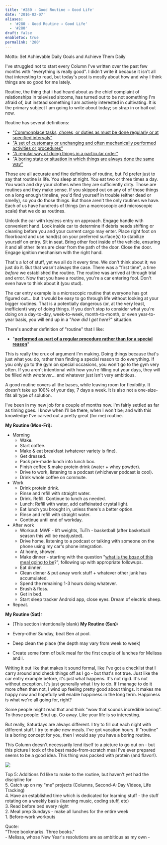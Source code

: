 ```yaml
---
title: '#280 - Good Routine ⇾ Good Life'
date: '2016-02-07'
aliases:
  - '#280 - Good Routine ⇾ Good Life'
  - '#280'
draft: false
enableToc: true
permalink: '280'
---
```


Motto: Set Achievable Daily Goals and Achieve Them Daily  
  
I've struggled not to start every Column I've written over the past few months with "everything is really good". I didn't write it because it isn't all that interesting to read, but today's post is mostly about how and why I think things are so good for me lately.  
  
Routine, the thing that i had heard about as the chief complaint of relationships in televised sitcoms, has turned out to be not something I'm afraid of, but instead something I am actively interested in cultivating. It is the primary subject I am going to write about today; so strap in or bail out now.  
  
Routine has several definitions:  
* ["Commonplace tasks, chores, or duties as must be done regularly or at specified intervals"](http://dictionary.reference.com/browse/routine)
* ["A set of customary or unchanging and often mechanically performed activities or procedures"](http://www.thefreedictionary.com/routine)
* ["A regular way of doing things in a particular order"](http://www.merriam-webster.com/dictionary/routine)
* ["A boring state or situation in which things are always done the same way"](http://www.merriam-webster.com/dictionary/routine)

Those are all accurate and fine definitions of routine, but I'd prefer just to say that routine is life. You sleep at night. You eat two or three times a day. You wash and dry your clothes when they are sufficiently dirty. Those are routines and they make sense. If you skipped out on any of of those things on a long enough timeline, you'd find yourself in trouble (either dead or smelly), so you do those things. But those aren't the only routines we have. Each of us have hundreds of things (on a macroscopic and microscopic scale) that we do as routines.

  
Unlock the car with keyless entry on approach. Engage handle with convenient hand. Look inside car to determine if debris needs shifting or cleaning before you and your current cargo may enter. Place right foot on floorboard and use hand(s) on your preferred surface(s) to stabilize yourself on entry. Sit in seat. Bring other foot inside of the vehicle, ensuring it and all other items are clear from the path of the door. Close the door. Engage ignition mechanism with the right hand.

  
That's a _lot_ of stuff, yet we all do it every time. We don't think about it; we just do it. But that wasn't always the case. There was a "first time", a time _before_ we established the routine. The routine was arrived at through trial and error. Now that you have a routine, you're a car entering fool. Don't even have to think about it (you stud).

  
The car entry example is a microscopic routine that everyone has got figured out... but it would be easy to go through life without looking at your bigger routines. That is a potentially dangerous (or, at the very least, inefficient) way of doing things. If you don't stop to consider what you're doing on a day-to-day, week-to-week, month-to-month, or even year-to-year basis, you will end up in a "_how did I get here?_" situation. 

  
There's another definition of "routine" that I like:

* "[**performed as part of a regular procedure rather than for a special reason**](https://www.google.com/search?q=digitize&rlz=1CATAAA%5FenUS594US596&oq=digitize&aqs=chrome..69i57j0l5.2621j1j7&sourceid=chrome&es%5Fsm=93&ie=UTF-8#q=define+routine)"

  
This is really the crux of argument I'm making. Doing things because that's just what you do, rather than finding a special reason to do everything. If you only go to the gym on special occasions, you won't go to the gym very often. If you aren't intentional with how you're filling out your days, they will be filled with _whatever_... and whatever just isn't very ambitious.  
  
A good routine covers all the bases, while leaving room for flexibility. It doesn't take up 100% of your day, 7 days a week. It is also not a one-size-fits all type of solution.  
  
I've been in my new job for a couple of months now. I'm fairly settled as far as timing goes. I know when I'll be there, when I won't be; and with this knowledge I've carved out a pretty great (for me) routine.  
  
**My Routine (Mon-Fri):**

* Morning
   * Wake.
   * Start coffee.
   * Make & eat breakfast (whatever variety is fine).
   * Get dressed.
   * Pack pre-made lunch into lunch box.
   * Finish coffee & make protein drink (water + whey powder).
   * Drive to work, listening to a podcast (whichever podcast is cool).
   * Drink whole coffee on commute.
* Work
   * Drink protein drink.
   * Rinse and refill with straight water.
   * Drink. Refill. Continue to lunch as needed.
   * Lunch: Refill with water, add caffeinated crystal light.
   * Eat lunch you brought in, unless there's a better option.
   * Rinse and refill with straight water.
   * Continue until end of workday.
* After work
   * Workout: MWF - lift weights, TuTh - basketball (after basketball season this will be readjusted).
   * Drive home, listening to a podcast or talking with someone on the phone using my car's phone integration.
   * At home, shower.
   * Make dinner - starting with the question "[what is the _base_ of this meal going to be](http://ss.fitness/#ssf-make-a-meal)?", following up with appropriate followups.
   * Eat dinner.
   * Clean dinner & put away work stuff + whatever other junk has accumulated.
   * Spend the remaining 1-3 hours doing whatever.
   * Brush & floss.
   * Get in bed.
   * Start sleep tracker Android app, close eyes. Dream of electric sheep.
* Repeat.

**My Routine (Sat):**

* (This section intentionally blank)
**My Routine (Sun):**

  
* Every-other Sunday, beat Ben at pool.
* Deep clean the place (the depth may vary from week to week)
* Create some form of bulk meal for the first couple of lunches for Melissa and I.

Writing it out like that makes it sound formal, like I've got a checklist that I carry around and check things off as I go - but that's not true. Just like the car entry example before, it's just what happens. It's not rigid. It's not without exception. It's just generally what I try to do. If I manage to do it more often than not, I wind up feeling pretty good about things. It makes me happy now and hopefully will enable happiness in the long term. Happiness is what we're all going for, right?  
  
Some people might read that and think "wow that sounds incredible boring". To those people: Shut up. Go away. Like your life is so interesting.  
  
But really, Saturdays are always different. I try to fill out each night with different stuff. I try to make new meals. I've got vacation hours. If "routine" is a boring concept for you, then I would say you have a boring routine.  
  
This Column doesn't necessarily lend itself to a picture to go out on - but this picture I took of the best made-from-scratch meal I've ever prepared seems to be a good idea. This thing was packed with protein (and flavor!).  
  
[![](assets/280-1.jpg)](https://1.bp.blogspot.com/-LjOg65-5zKU/VreHCOdC4wI/AAAAAAACFu8/APhBpQ6KdXU/s1600/IMG%5F20160201%5F205002.jpg)

  
Top 5: Additions I'd like to make to the routine, but haven't yet had the discipline for  
5\. Catch up on my "me" projects (Columns, Second-A-Day Videos, Life Tracking)   
4\. Have an established time which is dedicated for learning stuff - the stuff rotating on a weekly basis (learning music, coding stuff, etc)  
3\. Read before bed every night  
2\. Meal prep Sundays - make all lunches for the entire week  
1\. Before-work workouts  
  
Quote:  
"Three bookmarks. Three books."  
\- Melissa, whose New Year's resolutions are as ambitious as my own -
